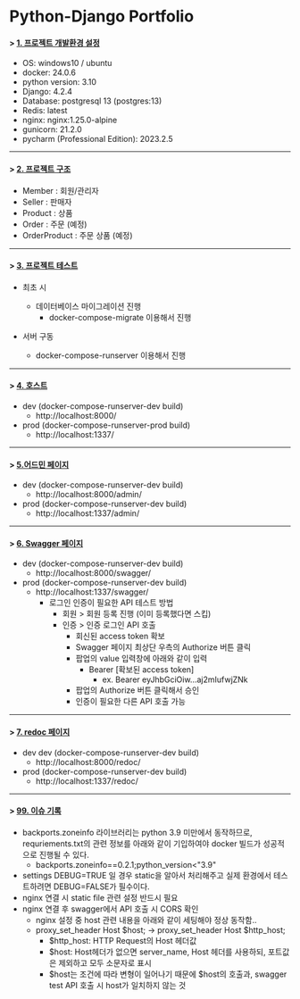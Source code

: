 # Python-Django Portfolio

#### > [1. 프로젝트 개발환경 설정](#toc_10)
* OS: windows10 / ubuntu
* docker: 24.0.6
* python version: 3.10
* Django: 4.2.4
* Database: postgresql 13 (postgres:13)
* Redis: latest
* nginx: nginx:1.25.0-alpine
* gunicorn: 21.2.0
* pycharm (Professional Edition): 2023.2.5 
---
#### > [2. 프로젝트 구조](#toc_10)
- Member : 회원/관리자
- Seller : 판매자
- Product : 상품
- Order : 주문 (예정)
- OrderProduct : 주문 상품 (예정)
---
#### > [3. 프로젝트 테스트](#toc_10)
* 최초 시
  * 데이터베이스 마이그레이션 진행
    - docker-compose-migrate 이용해서 진행

* 서버 구동
  * docker-compose-runserver 이용해서 진행
---
#### > [4. 호스트](#toc_10)
* dev (docker-compose-runserver-dev build)
  * http://localhost:8000/
* prod (docker-compose-runserver-prod build)
  * http://localhost:1337/
---
#### > [5.어드민 페이지](#toc_10)
* dev (docker-compose-runserver-dev build)
  * http://localhost:8000/admin/
* prod (docker-compose-runserver-dev build)
  * http://localhost:1337/admin/
---
#### > [6. Swagger 페이지](#toc_10)  
* dev (docker-compose-runserver-dev build)
  * http://localhost:8000/swagger/
* prod (docker-compose-runserver-dev build)
  * http://localhost:1337/swagger/
    * 로그인 인증이 필요한 API 테스트 방법
      * 회원 > 회원 등록 진행 (이미 등록했다면 스킵)
      * 인증 > 인증 로그인 API 호출
        * 회신된 access token 확보
        * Swagger 페이지 최상단 우측의 Authorize 버튼 클릭
        * 팝업의 value 입력창에 아래와 같이 입력
          * Bearer [확보된 access token]
            * ex. Bearer eyJhbGciOiw...aj2mIufwjZNk
        * 팝업의 Authorize 버튼 클릭해서 승인
        * 인증이 필요한 다른 API 호출 가능
---
#### > [7. redoc 페이지](#toc_10)
* dev dev (docker-compose-runserver-dev build)
  * http://localhost:8000/redoc/
* prod (docker-compose-runserver-dev build)
  * http://localhost:1337/redoc/
---
#### > [99. 이슈 기록](#toc_10)
* backports.zoneinfo 라이브러리는 python 3.9 미만에서 동작하므로, requriements.txt의 관련 정보를 아래와 같이 기입하여야 docker 빌드가 성공적으로 진행될 수 있다.
  * backports.zoneinfo==0.2.1;python_version<"3.9"
* settings DEBUG=TRUE 일 경우 static을 알아서 처리해주고 실제 환경에서 테스트하려면 DEBUG=FALSE가 필수이다.
* nginx 연결 시 static file 관련 설정 반드시 필요
* nginx 연결 후 swagger에서 API 호출 시 CORS 확인
  * nginx 설정 중 host 관련 내용을 아래와 같이 세팅해야 정상 동작함..
  * proxy_set_header Host $host; -> proxy_set_header Host $http_host;
    * $http_host: HTTP Request의 Host 헤더값
    * $host: Host헤더가 없으면 server_name, Host 헤더를 사용하되, 포트값은 제외하고 모두 소문자로 표시
    * $host는 조건에 따라 변형이 일어나기 때문에 $host의 호출과, swagger test API 호출 시 host가 일치하지 않는 것